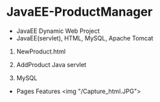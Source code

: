 # JavaEE-ProductManager
- JavaEE Dynamic Web Project
- JavaEE(servlet), HTML, MySQL, Apache Tomcat


1. NewProduct.html 
    
2. AddProduct Java servlet

3. MySQL


* Pages Features
<img "/Capture_html.JPG">

